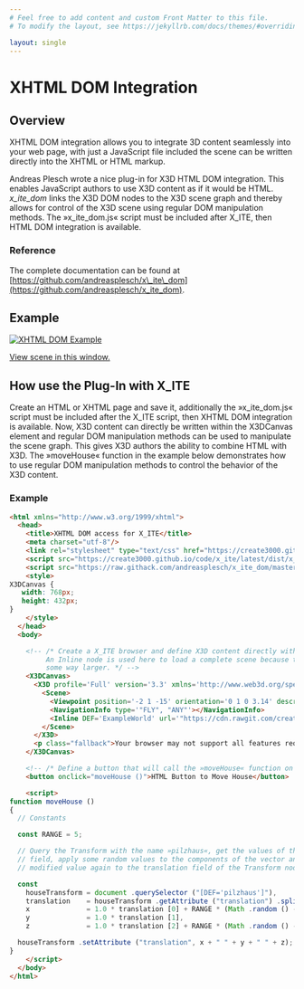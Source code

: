 ```yaml
---
# Feel free to add content and custom Front Matter to this file.
# To modify the layout, see https://jekyllrb.com/docs/themes/#overriding-theme-defaults

layout: single
---
```

# XHTML DOM Integration

## Overview

XHTML DOM integration allows you to integrate 3D content seamlessly into your web page, with just a JavaScript file included the scene can be written directly into the XHTML or HTML markup.

Andreas Plesch wrote a nice plug-in for X3D HTML DOM integration. This enables JavaScript authors to use X3D content as if it would be HTML. *x\_ite\_dom* links the X3D DOM nodes to the X3D scene graph and thereby allows for control of the X3D scene using regular DOM manipulation methods. The »x\_ite\_dom.js« script must be included after X\_ITE, then HTML DOM integration is available.

### Reference

The complete documentation can be found at [https://github.com/andreasplesch/x\_ite\_dom](https://github.com/andreasplesch/x_ite_dom).

## Example

[![XHTML DOM Example](https://create3000.github.io/media/x_ite/dom-integration/dom.integration.png)](https://create3000.github.io/media/x_ite/dom-integration/dom.integration.xhtml)

[View scene in this window.](https://create3000.github.io/media/x_ite/dom-integration/dom.integration.xhtml)

## How use the Plug-In with X\_ITE

Create an HTML or XHTML page and save it, additionally the »x\_ite\_dom.js« script must be included after the X\_ITE script, then XHTML DOM integration is available. Now, X3D content can directly be written within the X3DCanvas element and regular DOM manipulation methods can be used to manipulate the scene graph. This gives X3D authors the ability to combine HTML with X3D. The »moveHouse« function in the example below demonstrates how to use regular DOM manipulation methods to control the behavior of the X3D content.

### Example

```html
<html xmlns="http://www.w3.org/1999/xhtml">
  <head>
    <title>XHTML DOM access for X_ITE</title>
    <meta charset="utf-8"/>
    <link rel="stylesheet" type="text/css" href="https://create3000.github.io/code/x_ite/latest/dist/x_ite.css"/>
    <script src="https://create3000.github.io/code/x_ite/latest/dist/x_ite.min.js"></script>
    <script src="https://raw.githack.com/andreasplesch/x_ite_dom/master/release/x_ite_dom.1.3.js"></script>
    <style>
X3DCanvas {
   width: 768px;
   height: 432px;
}
    </style>
  </head>
  <body>

    <!-- /* Create a X_ITE browser and define X3D content directly within the element.
         An Inline node is used here to load a complete scene because the scene is
         some way larger. */ -->
    <X3DCanvas>
      <X3D profile='Full' version='3.3' xmlns='http://www.web3d.org/specifications/x3d-namespace'>
        <Scene>
          <Viewpoint position='-2 1 -15' orientation='0 1 0 3.14' description='start'></Viewpoint>
          <NavigationInfo type='"FLY", "ANY"'></NavigationInfo>
          <Inline DEF='ExampleWorld' url='"https://cdn.rawgit.com/create3000/Library/main/Examples/Mushrooms/index.x3d"'></Inline>
        </Scene>
      </X3D>
      <p class="fallback">Your browser may not support all features required by X_ITE!</p>
    </X3DCanvas>

    <!-- /* Define a button that will call the »moveHouse« function on click. */ -->
    <button onclick="moveHouse ()">HTML Button to Move House</button>

    <script>
function moveHouse ()
{
  // Constants

  const RANGE = 5;

  // Query the Transform with the name »pilzhaus«, get the values of the translation
  // field, apply some random values to the components of the vector and assign this
  // modified value again to the translation field of the Transform node.

  const
    houseTransform = document .querySelector ("[DEF='pilzhaus']"),              // Unique DEF inside inlined inlines.
    translation    = houseTransform .getAttribute ("translation") .split (" "), // Poor man's parse.
    x              = 1.0 * translation [0] + RANGE * (Math .random () - 0.5),
    y              = 1.0 * translation [1],
    z              = 1.0 * translation [2] + RANGE * (Math .random () - 0.5);

  houseTransform .setAttribute ("translation", x + " " + y + " " + z);
}
    </script>
  </body>
</html>
```
